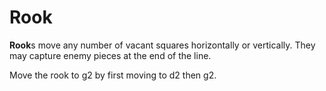 # Rook

**Rook**s move any number of vacant squares horizontally or vertically. They may capture enemy pieces at the end of the line.

Move the rook to g2 by first moving to d2 then g2.